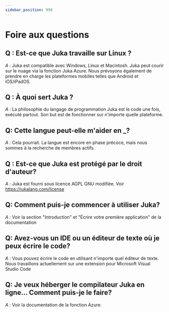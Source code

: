 ```yaml
---
sidebar_position: 998
---
```


# Foire aux questions

## Q : Est-ce que Juka travaille sur Linux ?
*A :* Juka est compatible avec Windows, Linux et Macintosh. Juka peut courir sur le nuage via la fonction Juka Azure. Nous prévoyons également de prendre en charge les plateformes mobiles telles que Android et iOS/iPadOS.


## Q : À quoi sert Juka ?
*A :* La philosophie du langage de programmation Juka est le code une fois, exécuté partout. Son but est de fonctionner sur n'importe quelle plateforme.

## Q: Cette langue peut-elle m'aider en _?
*A :* Cela pourrait. La langue est encore en phase précoce, mais nous sommes à la recherche de membres actifs.

## Q : Est-ce que Juka est protégé par le droit d'auteur?
*A :* Juka est fourni sous licence AGPL GNU modifiée. Voir https://jukalang.com/license

## Q: Comment puis-je commencer à utiliser Juka?
*A :* Voir la section "Introduction" et "Écrire votre première application" de la documentation

## Q: Avez-vous un IDE ou un éditeur de texte où je peux écrire le code?
*A :* Vous pouvez écrire le code en utilisant n'importe quel éditeur de texte. Nous travaillons actuellement sur une extension pour Microsoft Visual Studio Code

## Q: Je veux héberger le compilateur Juka en ligne... Comment puis-je le faire?
*A :* Voir la documentation de la fonction Azure.